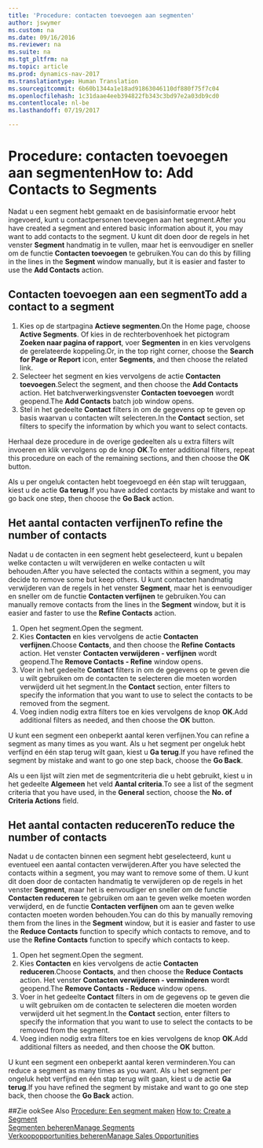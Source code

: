 ```yaml
---
title: 'Procedure: contacten toevoegen aan segmenten'
author: jswymer
ms.custom: na
ms.date: 09/16/2016
ms.reviewer: na
ms.suite: na
ms.tgt_pltfrm: na
ms.topic: article
ms.prod: dynamics-nav-2017
ms.translationtype: Human Translation
ms.sourcegitcommit: 6b60b1344a1e18ad91863046110df880f75f7c04
ms.openlocfilehash: 1c31daae4eeb394822fb343c3bd97e2a03db9cd0
ms.contentlocale: nl-be
ms.lasthandoff: 07/19/2017

---
```

# <a name="how-to-add-contacts-to-segments"></a><span data-ttu-id="4653f-102">Procedure: contacten toevoegen aan segmenten</span><span class="sxs-lookup"><span data-stu-id="4653f-102">How to: Add Contacts to Segments</span></span>
<span data-ttu-id="4653f-103">Nadat u een segment hebt gemaakt en de basisinformatie ervoor hebt ingevoerd, kunt u contactpersonen toevoegen aan het segment.</span><span class="sxs-lookup"><span data-stu-id="4653f-103">After you have created a segment and entered basic information about it, you may want to add contacts to the segment.</span></span> <span data-ttu-id="4653f-104">U kunt dit doen door de regels in het venster **Segment** handmatig in te vullen, maar het is eenvoudiger en sneller om de functie **Contacten toevoegen** te gebruiken.</span><span class="sxs-lookup"><span data-stu-id="4653f-104">You can do this by filling in the lines in the **Segment** window manually, but it is easier and faster to use the **Add Contacts** action.</span></span>

## <a name="to-add-a-contact-to-a-segment"></a><span data-ttu-id="4653f-105">Contacten toevoegen aan een segment</span><span class="sxs-lookup"><span data-stu-id="4653f-105">To add a contact to a segment</span></span>
1. <span data-ttu-id="4653f-106">Kies op de startpagina **Actieve segmenten**.</span><span class="sxs-lookup"><span data-stu-id="4653f-106">On the Home page, choose **Active Segments**.</span></span> <span data-ttu-id="4653f-107">Of kies in de rechterbovenhoek het pictogram **Zoeken naar pagina of rapport**, voer **Segmenten** in en kies vervolgens de gerelateerde koppeling.</span><span class="sxs-lookup"><span data-stu-id="4653f-107">Or, in the top right corner, choose the **Search for Page or Report** icon, enter **Segments**, and then choose the related link.</span></span>  
2. <span data-ttu-id="4653f-108">Selecteer het segment en kies vervolgens de actie **Contacten toevoegen**.</span><span class="sxs-lookup"><span data-stu-id="4653f-108">Select the segment, and then choose the **Add Contacts** action.</span></span> <span data-ttu-id="4653f-109">Het batchverwerkingsvenster **Contacten toevoegen** wordt geopend.</span><span class="sxs-lookup"><span data-stu-id="4653f-109">The **Add Contacts** batch job window opens.</span></span>
3. <span data-ttu-id="4653f-110">Stel in het gedeelte **Contact** filters in om de gegevens op te geven op basis waarvan u contacten wilt selecteren.</span><span class="sxs-lookup"><span data-stu-id="4653f-110">In the **Contact** section, set filters to specify the information by which you want to select contacts.</span></span>

<span data-ttu-id="4653f-111">Herhaal deze procedure in de overige gedeelten als u extra filters wilt invoeren en klik vervolgens op de knop **OK**.</span><span class="sxs-lookup"><span data-stu-id="4653f-111">To enter additional filters, repeat this procedure on each of the remaining sections, and then choose the **OK** button.</span></span>

<span data-ttu-id="4653f-112">Als u per ongeluk contacten hebt toegevoegd en één stap wilt teruggaan, kiest u de actie **Ga terug**.</span><span class="sxs-lookup"><span data-stu-id="4653f-112">If you have added contacts by mistake and want to go back one step, then choose the **Go Back** action.</span></span>

## <a name="to-refine-the-number-of-contacts"></a><span data-ttu-id="4653f-113">Het aantal contacten verfijnen</span><span class="sxs-lookup"><span data-stu-id="4653f-113">To refine the number of contacts</span></span>
<span data-ttu-id="4653f-114">Nadat u de contacten in een segment hebt geselecteerd, kunt u bepalen welke contacten u wilt verwijderen en welke contacten u wilt behouden.</span><span class="sxs-lookup"><span data-stu-id="4653f-114">After you have selected the contacts within a segment, you may decide to remove some but keep others.</span></span> <span data-ttu-id="4653f-115">U kunt contacten handmatig verwijderen van de regels in het venster **Segment**, maar het is eenvoudiger en sneller om de functie **Contacten verfijnen** te gebruiken.</span><span class="sxs-lookup"><span data-stu-id="4653f-115">You can manually remove contacts from the lines in the **Segment** window, but it is easier and faster to use the **Refine Contacts** action.</span></span>

1. <span data-ttu-id="4653f-116">Open het segment.</span><span class="sxs-lookup"><span data-stu-id="4653f-116">Open the segment.</span></span>
2. <span data-ttu-id="4653f-117">Kies **Contacten** en kies vervolgens de actie **Contacten verfijnen**.</span><span class="sxs-lookup"><span data-stu-id="4653f-117">Choose **Contacts**, and then choose the **Refine Contacts** action.</span></span> <span data-ttu-id="4653f-118">Het venster **Contacten verwijderen - verfijnen** wordt geopend.</span><span class="sxs-lookup"><span data-stu-id="4653f-118">The **Remove Contacts - Refine** window opens.</span></span>
3. <span data-ttu-id="4653f-119">Voer in het gedeelte **Contact** filters in om de gegevens op te geven die u wilt gebruiken om de contacten te selecteren die moeten worden verwijderd uit het segment.</span><span class="sxs-lookup"><span data-stu-id="4653f-119">In the **Contact** section, enter filters to specify the information that you want to use to select the contacts to be removed from the segment.</span></span>
4. <span data-ttu-id="4653f-120">Voeg indien nodig extra filters toe en kies vervolgens de knop **OK**.</span><span class="sxs-lookup"><span data-stu-id="4653f-120">Add additional filters as needed, and then choose the **OK** button.</span></span>

<span data-ttu-id="4653f-121">U kunt een segment een onbeperkt aantal keren verfijnen.</span><span class="sxs-lookup"><span data-stu-id="4653f-121">You can refine a segment as many times as you want.</span></span> <span data-ttu-id="4653f-122">Als u het segment per ongeluk hebt verfijnd en één stap terug wilt gaan, kiest u **Ga terug**.</span><span class="sxs-lookup"><span data-stu-id="4653f-122">If you have refined the segment by mistake and want to go one step back, choose the **Go Back**.</span></span>

<span data-ttu-id="4653f-123">Als u een lijst wilt zien met de segmentcriteria die u hebt gebruikt, kiest u in het gedeelte **Algemeen** het veld **Aantal criteria**.</span><span class="sxs-lookup"><span data-stu-id="4653f-123">To see a list of the segment criteria that you have used, in the **General** section, choose the **No. of Criteria Actions** field.</span></span>

## <a name="to-reduce-the-number-of-contacts"></a><span data-ttu-id="4653f-124">Het aantal contacten reduceren</span><span class="sxs-lookup"><span data-stu-id="4653f-124">To reduce the number of contacts</span></span>
<span data-ttu-id="4653f-125">Nadat u de contacten binnen een segment hebt geselecteerd, kunt u eventueel een aantal contacten verwijderen.</span><span class="sxs-lookup"><span data-stu-id="4653f-125">After you have selected the contacts within a segment, you may want to remove some of them.</span></span> <span data-ttu-id="4653f-126">U kunt dit doen door de contacten handmatig te verwijderen op de regels in het venster **Segment**, maar het is eenvoudiger en sneller om de functie **Contacten reduceren** te gebruiken om aan te geven welke moeten worden verwijderd, en de functie **Contacten verfijnen** om aan te geven welke contacten moeten worden behouden.</span><span class="sxs-lookup"><span data-stu-id="4653f-126">You can do this by manually removing them from the lines in the **Segment** window, but it is easier and faster to use the **Reduce Contacts** function to specify which contacts to remove, and to use the **Refine Contacts** function to specify which contacts to keep.</span></span>

1. <span data-ttu-id="4653f-127">Open het segment.</span><span class="sxs-lookup"><span data-stu-id="4653f-127">Open the segment.</span></span>
2. <span data-ttu-id="4653f-128">Kies **Contacten** en kies vervolgens de actie **Contacten reduceren**.</span><span class="sxs-lookup"><span data-stu-id="4653f-128">Choose **Contacts**, and then choose the **Reduce Contacts** action.</span></span> <span data-ttu-id="4653f-129">Het venster **Contacten verwijderen - verminderen** wordt geopend.</span><span class="sxs-lookup"><span data-stu-id="4653f-129">The **Remove Contacts - Reduce** window opens.</span></span>
3. <span data-ttu-id="4653f-130">Voer in het gedeelte **Contact** filters in om de gegevens op te geven die u wilt gebruiken om de contacten te selecteren die moeten worden verwijderd uit het segment.</span><span class="sxs-lookup"><span data-stu-id="4653f-130">In the **Contact** section, enter filters to specify the information that you want to use to select the contacts to be removed from the segment.</span></span>
4. <span data-ttu-id="4653f-131">Voeg indien nodig extra filters toe en kies vervolgens de knop **OK**.</span><span class="sxs-lookup"><span data-stu-id="4653f-131">Add additional filters as needed, and then choose the **OK** button.</span></span>

<span data-ttu-id="4653f-132">U kunt een segment een onbeperkt aantal keren verminderen.</span><span class="sxs-lookup"><span data-stu-id="4653f-132">You can reduce a segment as many times as you want.</span></span> <span data-ttu-id="4653f-133">Als u het segment per ongeluk hebt verfijnd en één stap terug wilt gaan, kiest u de actie **Ga terug**.</span><span class="sxs-lookup"><span data-stu-id="4653f-133">If you have refined the segment by mistake and want to go one step back, then choose the **Go Back** action.</span></span>

##<a name="see-also"></a><span data-ttu-id="4653f-134">Zie ook</span><span class="sxs-lookup"><span data-stu-id="4653f-134">See Also</span></span>
<span data-ttu-id="4653f-135">[Procedure: Een segment maken](marketing-how-create-segment.md) </span><span class="sxs-lookup"><span data-stu-id="4653f-135">[How to: Create a Segment](marketing-how-create-segment.md) </span></span>  
[<span data-ttu-id="4653f-136">Segmenten beheren</span><span class="sxs-lookup"><span data-stu-id="4653f-136">Manage Segments</span></span>](marketing-segments.md)  
[<span data-ttu-id="4653f-137">Verkoopopportunities beheren</span><span class="sxs-lookup"><span data-stu-id="4653f-137">Manage Sales Opportunities</span></span>](marketing-manage-sales-opportunities.md)  

